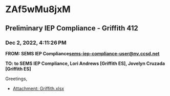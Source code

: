 # ZAf5wMu8jxM
## Preliminary IEP Compliance - Griffith 412
### Dec 2, 2022, 4:11:26 PM
**FROM: SEMS IEP Compliance<sems-iep-compliance-user@nv.ccsd.net>**

**TO: to SEMS IEP Compliance, Lori Andrews [Griffith ES], Jovelyn Cruzada [Griffith ES]**


Greetings, 





* [Attachment: Griffith.xlsx](ZAf5wMu8jxM-attachment-1.xlsx)

